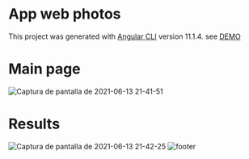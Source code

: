 # App web photos
This project was generated with [Angular CLI](https://github.com/angular/angular-cli) version 11.1.4. see [DEMO](https://jontonio.github.io/ALBUM-ANGULAR-PIXABAY/#/)

# Main page
![Captura de pantalla de 2021-06-13 21-41-51](https://user-images.githubusercontent.com/80183450/121832858-5ae02b00-cccb-11eb-8532-fa5ce81bffab.png)
# Results
![Captura de pantalla de 2021-06-13 21-42-25](https://user-images.githubusercontent.com/80183450/121833100-e063db00-cccb-11eb-8aa5-c6cbb072953d.png)
![footer](https://user-images.githubusercontent.com/80183450/121833108-e3f76200-cccb-11eb-8814-b87c76ca3e43.png)
